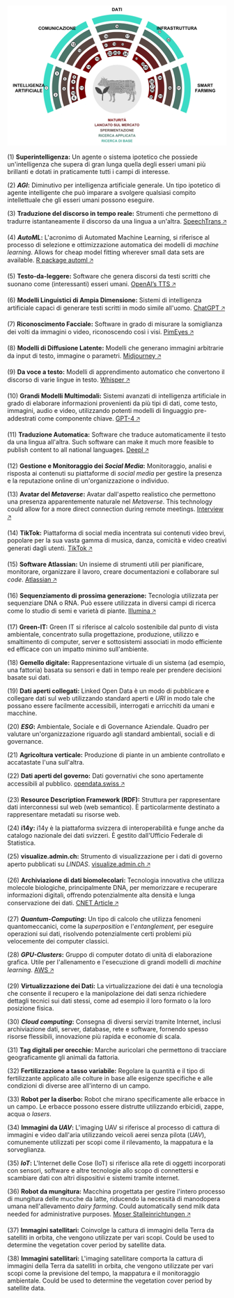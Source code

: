 ![](technology-radar.png)


(1) **Superintelligenza:** Un agente o sistema ipotetico che possiede un'intelligenza che supera di gran lunga quella degli esseri umani più brillanti e dotati in praticamente tutti i campi di interesse. 

(2) ***AGI*:** Diminutivo per intelligenza artificiale generale. Un tipo ipotetico di agente intelligente che può imparare a svolgere qualsiasi compito intellettuale che gli esseri umani possono eseguire. 

(3) **Traduzione del discorso in tempo reale:** Strumenti che permettono di tradurre istantaneamente il discorso da una lingua a un'altra.  [SpeechTrans 🡥](https://speechtrans.com/)

(4) ***AutoML*:** L'acronimo di Automated Machine Learning, si riferisce al processo di selezione e ottimizzazione automatica dei modelli di *machine learning*. Allows for cheap model fitting wherever small data sets are available. [R package automl 🡥](https://cran.r-project.org/web/packages/automl/)

(5) **Testo-da-leggere:** Software che genera discorsi da testi scritti che suonano come (interessanti) esseri umani.  [OpenAI’s TTS 🡥](https://platform.openai.com/docs/guides/text-to-speech)

(6) **Modelli Linguistici di Ampia Dimensione:** Sistemi di intelligenza artificiale capaci di generare testi scritti in modo simile all'uomo.  [ChatGPT 🡥](https://chat.openai.com/)

(7) **Riconoscimento Facciale:** Software in grado di misurare la somiglianza dei volti da immagini o video, riconoscendo così i visi.  [PimEyes 🡥](https://pimeyes.com/)

(8) **Modelli di Diffusione Latente:** Modelli che generano immagini arbitrarie da input di testo, immagine o parametri.  [Midjourney 🡥](https://www.midjourney.com/)

(9) **Da voce a testo:** Modelli di apprendimento automatico che convertono il discorso di varie lingue in testo.  [Whisper 🡥](https://openai.com/research/whisper)

(10) **Grandi Modelli Multimodali:** Sistemi avanzati di intelligenza artificiale in grado di elaborare informazioni provenienti da più tipi di dati, come testo, immagini, audio e video, utilizzando potenti modelli di linguaggio pre-addestrati come componente chiave.  [GPT-4 🡥](https://openai.com/blog/chatgpt-can-now-see-hear-and-speak)

(11) **Traduzione Automatica:** Software che traduce automaticamente il testo da una lingua all'altra. Such software can make it much more feasible to publish content to all national languages. [Deepl 🡥](https://deepl.com/)

(12) **Gestione e Monitoraggio dei *Social Media*:** Monitoraggio, analisi e risposta ai contenuti su piattaforme di *social media* per gestire la presenza e la reputazione online di un'organizzazione o individuo. 

(13) **Avatar del *Metaverse*:** Avatar dall'aspetto realistico che permettono una presenza apparentemente naturale nel *Metaverse*. This technology could allow for a more direct connection during remote meetings. [Interview 🡥](https://www.youtube.com/watch?v=MVYrJJNdrEg)

(14) **TikTok:** Piattaforma di social media incentrata sui contenuti video brevi, popolare per la sua vasta gamma di musica, danza, comicità e video creativi generati dagli utenti.  [TikTok 🡥](https://www.tiktok.com/)

(15) **Software Atlassian:** Un insieme di strumenti utili per pianificare, monitorare, organizzare il lavoro, creare documentazioni e collaborare sul *code*.  [Atlassian 🡥](https://www.atlassian.com/software)

(16) **Sequenziamento di prossima generazione:** Tecnologia utilizzata per sequenziare DNA o RNA. Può essere utilizzata in diversi campi di ricerca come lo studio di semi e varietà di piante.  [Illumina 🡥](https://emea.illumina.com/science/technology/next-generation-sequencing.html)

(17) **Green-IT:** Green IT si riferisce al calcolo sostenibile dal punto di vista ambientale, concentrato sulla progettazione, produzione, utilizzo e smaltimento di computer, server e sottosistemi associati in modo efficiente ed efficace con un impatto minimo sull'ambiente. 

(18) **Gemello digitale:** Rappresentazione virtuale di un sistema (ad esempio, una fattoria) basata su sensori e dati in tempo reale per prendere decisioni basate sui dati. 

(19) **Dati aperti collegati:** Linked Open Data è un modo di pubblicare e collegare dati sul web utilizzando standard aperti e *URI* in modo tale che possano essere facilmente accessibili, interrogati e arricchiti da umani e macchine. 

(20) ***ESG*:** Ambientale, Sociale e di Governance Aziendale. Quadro per valutare un'organizzazione riguardo agli standard ambientali, sociali e di governance. 

(21) **Agricoltura verticale:** Produzione di piante in un ambiente controllato e accatastate l'una sull'altra. 

(22) **Dati aperti del governo:** Dati governativi che sono apertamente accessibili al pubblico.  [opendata.swiss 🡥](https://opendata.swiss)

(23) **Resource Description Framework (RDF):** Struttura per rappresentare dati interconnessi sul web (web semantico). È particolarmente destinato a rappresentare metadati su risorse web. 

(24) **i14y:** i14y è la piattaforma svizzera di interoperabilità e funge anche da catalogo nazionale dei dati svizzeri. È gestito dall'Ufficio Federale di Statistica. 

(25) **visualize.admin.ch:** Strumento di visualizzazione per i dati di governo aperto pubblicati su *LINDAS*.  [visualize.admin.ch 🡥](https://www.visualize.admin.ch)

(26) **Archiviazione di dati biomolecolari:** Tecnologia innovativa che utilizza molecole biologiche, principalmente DNA, per memorizzare e recuperare informazioni digitali, offrendo potenzialmente alta densità e lunga conservazione dei dati.  [CNET Article 🡥](https://www.cnet.com/tech/computing/startup-packs-all-16gb-wikipedia-onto-dna-strands-demonstrate-new-storage-tech/)

(27) ***Quantum-Computing*:** Un tipo di calcolo che utilizza fenomeni quantomeccanici, come la *superposition* e l'*entanglement*, per eseguire operazioni sui dati, risolvendo potenzialmente certi problemi più velocemente dei computer classici. 

(28) ***GPU-Clusters*:** Gruppo di computer dotato di unità di elaborazione grafica. Utile per l'allenamento e l'esecuzione di grandi modelli di *machine learning*.  [AWS 🡥](https://aws.amazon.com/nvidia/)

(29) **Virtualizzazione dei Dati:** La virtualizzazione dei dati è una tecnologia che consente il recupero e la manipolazione dei dati senza richiedere dettagli tecnici sui dati stessi, come ad esempio il loro formato o la loro posizione fisica. 

(30) ***Cloud computing*:** Consegna di diversi servizi tramite Internet, inclusi archiviazione dati, server, database, rete e software, fornendo spesso risorse flessibili, innovazione più rapida e economie di scala. 

(31) **Tag digitali per orecchie:** Marche auricolari che permettono di tracciare geograficamente gli animali da fattoria. 

(32) **Fertilizzazione a tasso variabile:** Regolare la quantità e il tipo di fertilizzante applicato alle colture in base alle esigenze specifiche e alle condizioni di diverse aree all'interno di un campo. 

(33) **Robot per la diserbo:** Robot che mirano specificamente alle erbacce in un campo. Le erbacce possono essere distrutte utilizzando erbicidi, zappe, acqua o *lasers*. 

(34) **Immagini da *UAV*:** L'imaging UAV si riferisce al processo di cattura di immagini e video dall'aria utilizzando veicoli aerei senza pilota (*UAV*), comunemente utilizzati per scopi come il rilevamento, la mappatura e la sorveglianza. 

(35) ***IoT*:** L'Internet delle Cose (IoT) si riferisce alla rete di oggetti incorporati con sensori, software e altre tecnologie allo scopo di connettersi e scambiare dati con altri dispositivi e sistemi tramite internet. 

(36) **Robot da mungitura:** Macchina progettata per gestire l'intero processo di mungitura delle mucche da latte, riducendo la necessità di manodopera umana nell'allevamento *dairy farming*. Could automatically send milk data needed for administrative purposes. [Moser Stalleinrichtungen 🡥](http://www.moser-stalleinrichtungen.ch)

(37) **Immagini satellitari:** Coinvolge la cattura di immagini della Terra da satelliti in orbita, che vengono utilizzate per vari scopi. Could be used to determine the vegetation cover period by satellite data.

(38) **Immagini satellitari:** L'imaging satellitare comporta la cattura di immagini della Terra da satelliti in orbita, che vengono utilizzate per vari scopi come la previsione del tempo, la mappatura e il monitoraggio ambientale. Could be used to determine the vegetation cover period by satellite data.